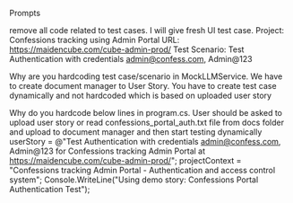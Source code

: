 Prompts

remove all code related to test cases. I will give fresh UI test case. 
Project: Confessions tracking using Admin Portal
URL: https://maidencube.com/cube-admin-prod/
Test Scenario: Test Authentication with credentials admin@confess.com, Admin@123

Why are you hardcoding test case/scenario in MockLLMService. We have to create document manager to User Story. You have to create test case dynamically and not hardcoded which is based on uploaded user story


Why do you hardcode below lines in program.cs. User should be asked to upload user story or read confessions_portal_auth.txt file from docs folder and upload to document manager and then start testing dynamically
userStory = @"Test Authentication with credentials admin@confess.com, Admin@123 
        for Confessions tracking Admin Portal at https://maidencube.com/cube-admin-prod/";
projectContext = "Confessions tracking Admin Portal - Authentication and access control system";
Console.WriteLine("Using demo story: Confessions Portal Authentication Test");